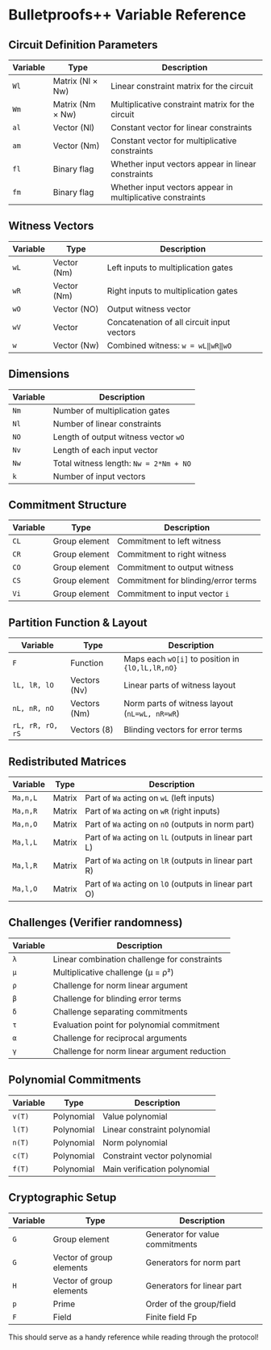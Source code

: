 # Bulletproofs++ Variable Reference

## Circuit Definition Parameters

| Variable | Type             | Description                                                |
| -------- | ---------------- | ---------------------------------------------------------- |
| `Wl`     | Matrix (Nl × Nw) | Linear constraint matrix for the circuit                   |
| `Wm`     | Matrix (Nm × Nw) | Multiplicative constraint matrix for the circuit           |
| `al`     | Vector (Nl)      | Constant vector for linear constraints                     |
| `am`     | Vector (Nm)      | Constant vector for multiplicative constraints             |
| `fl`     | Binary flag      | Whether input vectors appear in linear constraints         |
| `fm`     | Binary flag      | Whether input vectors appear in multiplicative constraints |

## Witness Vectors

| Variable | Type        | Description                                |
| -------- | ----------- | ------------------------------------------ |
| `wL`     | Vector (Nm) | Left inputs to multiplication gates        |
| `wR`     | Vector (Nm) | Right inputs to multiplication gates       |
| `wO`     | Vector (NO) | Output witness vector                      |
| `wV`     | Vector      | Concatenation of all circuit input vectors |
| `w`      | Vector (Nw) | Combined witness: `w = wL‖wR‖wO`           |

## Dimensions

| Variable | Description                            |
| -------- | -------------------------------------- |
| `Nm`     | Number of multiplication gates         |
| `Nl`     | Number of linear constraints           |
| `NO`     | Length of output witness vector `wO`   |
| `Nv`     | Length of each input vector            |
| `Nw`     | Total witness length: `Nw = 2*Nm + NO` |
| `k`      | Number of input vectors                |

## Commitment Structure

| Variable | Type          | Description                         |
| -------- | ------------- | ----------------------------------- |
| `CL`     | Group element | Commitment to left witness          |
| `CR`     | Group element | Commitment to right witness         |
| `CO`     | Group element | Commitment to output witness        |
| `CS`     | Group element | Commitment for blinding/error terms |
| `Vi`     | Group element | Commitment to input vector `i`      |

## Partition Function & Layout

| Variable         | Type         | Description                                      |
| ---------------- | ------------ | ------------------------------------------------ |
| `F`              | Function     | Maps each `wO[i]` to position in `{lO,lL,lR,nO}` |
| `lL, lR, lO`     | Vectors (Nv) | Linear parts of witness layout                   |
| `nL, nR, nO`     | Vectors (Nm) | Norm parts of witness layout (`nL=wL, nR=wR`)    |
| `rL, rR, rO, rS` | Vectors (8)  | Blinding vectors for error terms                 |

## Redistributed Matrices

| Variable | Type   | Description                                            |
| -------- | ------ | ------------------------------------------------------ |
| `Ma,n,L` | Matrix | Part of `Wa` acting on `wL` (left inputs)              |
| `Ma,n,R` | Matrix | Part of `Wa` acting on `wR` (right inputs)             |
| `Ma,n,O` | Matrix | Part of `Wa` acting on `nO` (outputs in norm part)     |
| `Ma,l,L` | Matrix | Part of `Wa` acting on `lL` (outputs in linear part L) |
| `Ma,l,R` | Matrix | Part of `Wa` acting on `lR` (outputs in linear part R) |
| `Ma,l,O` | Matrix | Part of `Wa` acting on `lO` (outputs in linear part O) |

## Challenges (Verifier randomness)

| Variable | Description                                  |
| -------- | -------------------------------------------- |
| `λ`      | Linear combination challenge for constraints |
| `μ`      | Multiplicative challenge (μ = ρ²)            |
| `ρ`      | Challenge for norm linear argument           |
| `β`      | Challenge for blinding error terms           |
| `δ`      | Challenge separating commitments             |
| `τ`      | Evaluation point for polynomial commitment   |
| `α`      | Challenge for reciprocal arguments           |
| `γ`      | Challenge for norm linear argument reduction |

## Polynomial Commitments

| Variable | Type       | Description                  |
| -------- | ---------- | ---------------------------- |
| `v(T)`   | Polynomial | Value polynomial             |
| `l(T)`   | Polynomial | Linear constraint polynomial |
| `n(T)`   | Polynomial | Norm polynomial              |
| `c(T)`   | Polynomial | Constraint vector polynomial |
| `f(T)`   | Polynomial | Main verification polynomial |

## Cryptographic Setup

| Variable | Type                     | Description                     |
| -------- | ------------------------ | ------------------------------- |
| `G`      | Group element            | Generator for value commitments |
| `G`      | Vector of group elements | Generators for norm part        |
| `H`      | Vector of group elements | Generators for linear part      |
| `p`      | Prime                    | Order of the group/field        |
| `F`      | Field                    | Finite field Fp                 |

This should serve as a handy reference while reading through the protocol!